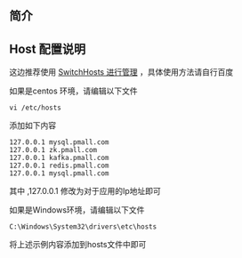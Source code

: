 ## 简介
> 
## Host 配置说明 
这边推荐使用 [SwitchHosts 进行管理](https://oldj.github.io/SwitchHosts/) ，具体使用方法请自行百度

如果是centos 环境，请编辑以下文件
```
vi /etc/hosts
```

添加如下内容 
```
127.0.0.1 mysql.pmall.com
127.0.0.1 zk.pmall.com
127.0.0.1 kafka.pmall.com
127.0.0.1 redis.pmall.com
127.0.0.1 mysql.pmall.com
```

其中 ,127.0.0.1 修改为对于应用的Ip地址即可

如果是Windows环境，请编辑以下文件
```
C:\Windows\System32\drivers\etc\hosts
```
将上述示例内容添加到hosts文件中即可
